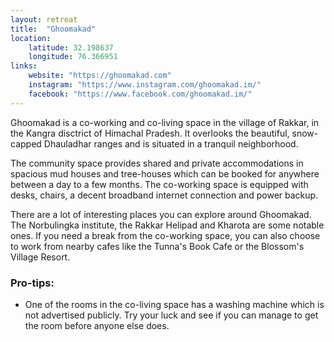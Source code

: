 ```yaml
--- 
layout: retreat
title:  "Ghoomakad"
location: 
    latitude: 32.198637
    longitude: 76.366951
links:
    website: "https://ghoomakad.com"
    instagram: "https://www.instagram.com/ghoomakad.im/"
    facebook: "https://www.facebook.com/ghoomakad.im/"
---
```


Ghoomakad is a co-working and co-living space in the village of Rakkar, in the Kangra disctrict of Himachal Pradesh. It overlooks the beautiful, snow-capped Dhauladhar ranges and is situated in a tranquil neighborhood.

The community space provides shared and private accommodations in spacious mud houses and tree-houses which can be booked for anywhere between a day to a few months. The co-working space is equipped with desks, chairs, a decent broadband internet connection and power backup.

There are a lot of interesting places you can explore around Ghoomakad. The Norbulingka institute, the Rakkar Helipad and Kharota are some notable ones. If you need a break from the co-working space, you can also choose to work from nearby cafes like the Tunna's Book Cafe or the Blossom's Village Resort.

### Pro-tips:
- One of the rooms in the co-living space has a washing machine which is not advertised publicly. Try your luck and see if you can manage to get the room before anyone else does. 
